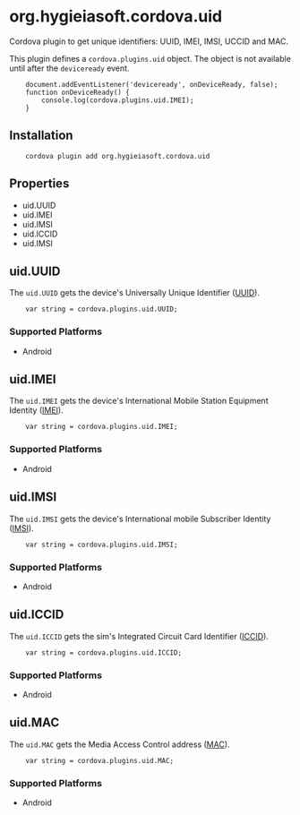# org.hygieiasoft.cordova.uid
Cordova plugin to get unique identifiers: UUID, IMEI, IMSI, UCCID and MAC.

This plugin defines a `cordova.plugins.uid` object.
The object is not available until after the `deviceready` event.

		document.addEventListener('deviceready', onDeviceReady, false);
		function onDeviceReady() {
			console.log(cordova.plugins.uid.IMEI);
		}

## Installation
		cordova plugin add org.hygieiasoft.cordova.uid

## Properties
- uid.UUID
- uid.IMEI
- uid.IMSI
- uid.ICCID
- uid.IMSI

## uid.UUID
The `uid.UUID` gets the device's Universally Unique Identifier ([UUID](http://en.wikipedia.org/wiki/Universally_Unique_Identifier)).

		var string = cordova.plugins.uid.UUID;

### Supported Platforms
- Android

## uid.IMEI
The `uid.IMEI` gets the device's International Mobile Station Equipment Identity ([IMEI](http://en.wikipedia.org/wiki/International_Mobile_Station_Equipment_Identity)).

		var string = cordova.plugins.uid.IMEI;

### Supported Platforms
- Android

## uid.IMSI
The `uid.IMSI` gets the device's International mobile Subscriber Identity ([IMSI](http://en.wikipedia.org/wiki/International_mobile_subscriber_identity)).

		var string = cordova.plugins.uid.IMSI;

### Supported Platforms
- Android

## uid.ICCID
The `uid.ICCID` gets the sim's Integrated Circuit Card Identifier ([ICCID](http://en.wikipedia.org/wiki/Subscriber_identity_module#ICCID)).

		var string = cordova.plugins.uid.ICCID;

### Supported Platforms
- Android

## uid.MAC
The `uid.MAC` gets the Media Access Control address ([MAC](http://en.wikipedia.org/wiki/MAC_address)).

		var string = cordova.plugins.uid.MAC;

### Supported Platforms
- Android
